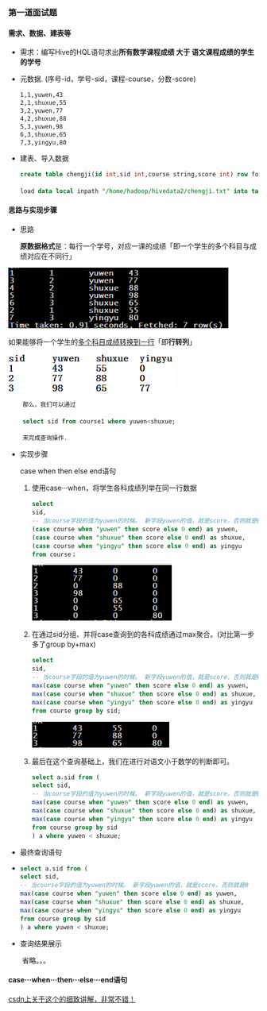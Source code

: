 ### 第一道面试题

#### 需求、数据、建表等

- 需求：编写Hive的HQL语句求出**所有数学课程成绩 大于 语文课程成绩的学生的学号**

- 元数据. (序号-id，学号-sid，课程-course，分数-score)

  ```
  1,1,yuwen,43
  2,1,shuxue,55
  3,2,yuwen,77
  4,2,shuxue,88
  5,3,yuwen,98
  6,3,shuxue,65
  7,3,yingyu,80
  ```

- 建表、导入数据

  ```sql
  create table chengji(id int,sid int,course string,score int) row format delimited fields terminated by ",";
  
  load data local inpath "/home/hadoop/hivedata2/chengji.txt" into table chengji;
  ```

#### 思路与实现步骤

- 思路

  **原数据格式**是：每行一个学号，对应一课的成绩「即一个学生的多个科目与成绩对应在不同行」

![](../png/面试题3_1.png)

​		如果能够将一个学生的<u>多个科目成绩转换到一行</u>「即**行转列**」

![](../png/面试题3_2.png)

```sql
	那么，我们可以通过

	select sid from course1 where yuwen<shuxue;

	来完成查询操作.
```

- 实现步骤

  case when then else end语句

  1. 使用case···when，将学生各科成绩列举在同一行数据

     ```sql
     select 
     sid, 
     -- 当course字段的值为yuwen的时候。 新字段yuwen的值，就是score，否则就是0
     (case course when "yuwen" then score else 0 end) as yuwen, 
     (case course when "shuxue" then score else 0 end) as shuxue, 
     (case course when "yingyu" then score else 0 end) as yingyu 
     from course；
     ```

     ![](../png/面试题3_3.png)

  2. 在通过sid分组、并将case查询到的各科成绩通过max聚合。(对比第一步多了group by+max)

     ```sql
     select 
     sid, 
     -- 当course字段的值为yuwen的时候。 新字段yuwen的值，就是score，否则就是0
     max(case course when "yuwen" then score else 0 end) as yuwen, 
     max(case course when "shuxue" then score else 0 end) as shuxue, 
     max(case course when "yingyu" then score else 0 end) as yingyu 
     from course group by sid;
     ```

     ![](../png/面试题3_4.png)

  3. 最后在这个查询基础上，我们在进行对语文小于数学的判断即可。

     ```sql
     select a.sid from (
     select sid, 
     -- 当course字段的值为yuwen的时候。 新字段yuwen的值，就是score，否则就是0
     max(case course when "yuwen" then score else 0 end) as yuwen, 
     max(case course when "shuxue" then score else 0 end) as shuxue, 
     max(case course when "yingyu" then score else 0 end) as yingyu 
     from course group by sid
     ) a where yuwen < shuxue;
     ```

- 最终查询语句

- ```sql
  select a.sid from (
  select sid, 
  -- 当course字段的值为yuwen的时候。 新字段yuwen的值，就是score，否则就是0
  max(case course when "yuwen" then score else 0 end) as yuwen, 
  max(case course when "shuxue" then score else 0 end) as shuxue, 
  max(case course when "yingyu" then score else 0 end) as yingyu 
  from course group by sid
  ) a where yuwen < shuxue;
  ```

- 查询结果展示

  ​	省略。。。

#### case···when···then···else···end语句

[	csdn上关于这个的细致讲解，非常不错！](https://blog.csdn.net/konglongaa/article/details/80250253)